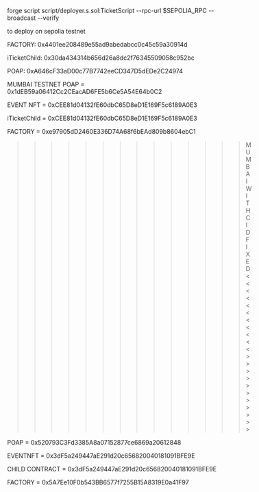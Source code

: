 forge script script/deployer.s.sol:TicketScript --rpc-url $SEPOLIA_RPC --broadcast --verify

to deploy on sepolia testnet

FACTORY: 0x4401ee208489e55ad9abedabcc0c45c59a30914d

iTicketChild: 0x30da434314b656d26a8dc2f76345509058c952bc

POAP: 0xA646cF33aD00c77B7742eeCD347D5dEDe2C24974


MUMBAI TESTNET
POAP = 0x1dEB59a06412Cc2CEacAD6FE5b6Ce5A54E64b0C2

EVENT NFT = 0xCEE81d04132fE60dbC65D8eD1E169F5c6189A0E3

iTicketChild = 0xCEE81d04132fE60dbC65D8eD1E169F5c6189A0E3

FACTORY = 0xe97905dD2460E336D74A68f6bEAd809b8604ebC1



>>>>>>>>>>>>>> MUMBAI WITH CID FIXED   <<<<<<<<<<<>>>>>>>>>>>

POAP = 0x520793C3Fd3385A8a07152877ce6869a20612848

EVENTNFT = 0x3dF5a249447aE291d20c656820040181091BFE9E

CHILD CONTRACT = 0x3dF5a249447aE291d20c656820040181091BFE9E

FACTORY = 0x5A7Ee10F0b543BB6577f7255B15A8319E0a41F97